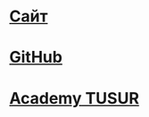 # [Сайт](https://vlouolv.github.io/dist/)

# [GitHub](https://github.com/vlouolv/vlouolv.github.io)

# [Academy TUSUR](https://it.tusur.ru)